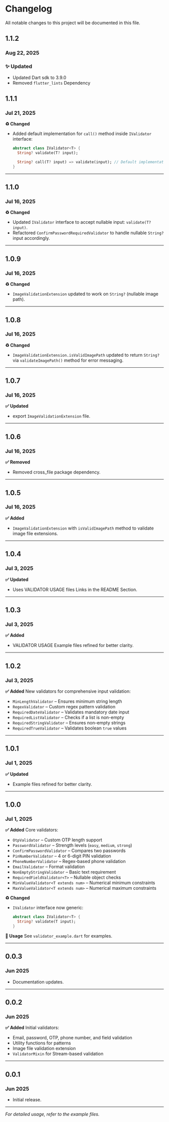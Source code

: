 # Changelog

All notable changes to this project will be documented in this file.

## 1.1.2

### Aug 22, 2025

### ✨ Updated

- Updated Dart sdk to 3.9.0
- Removed `flutter_lints` Dependency

## 1.1.1

### Jul 21, 2025

**♻️ Changed**

* Added default implementation for `call()` method inside `IValidator` interface:

  ```dart
  abstract class IValidator<T> {
    String? validate(T? input);

    String? call(T? input) => validate(input); // Default implementation
  }
  ```

---

## 1.1.0

### Jul 16, 2025

**♻️ Changed**

* Updated `IValidator` interface to accept nullable input: `validate(T? input)`.
* Refactored `ConfirmPasswordRequiredValidator` to handle nullable `String?` input accordingly.

---

## 1.0.9

### Jul 16, 2025

**♻️ Changed**

* `ImageValidationExtension` updated to work on `String?` (nullable image path).

---

## 1.0.8

### Jul 16, 2025

**♻️ Changed**

* `ImageValidationExtension.isValidImagePath` updated to return `String?` via `validateImagePath()` method for error messaging.

---

## 1.0.7

### Jul 16, 2025

**✅ Updated**

* export `ImageValidationExtension` file.

---

## 1.0.6

### Jul 16, 2025

**✅ Removed**

* Removed cross\_file package dependency.

---

## 1.0.5

### Jul 16, 2025

**✅ Added**

* `ImageValidationExtension` with `isValidImagePath` method to validate image file extensions.

---

## 1.0.4

### Jul 3, 2025

**✅ Updated**

* Uses VALIDATOR USAGE files Links in the README Section.

---

## 1.0.3

### Jul 3, 2025

**✅ Added**

* VALIDATOR USAGE Example files refined for better clarity.

---

## 1.0.2

### Jul 3, 2025

**✅ Added**
New validators for comprehensive input validation:

* `MinLengthValidator` – Ensures minimum string length
* `RegexValidator` – Custom regex pattern validation
* `RequiredDateValidator` – Validates mandatory date input
* `RequiredListValidator` – Checks if a list is non-empty
* `RequiredStringValidator` – Ensures non-empty strings
* `RequiredTrueValidator` – Validates boolean `true` values

---

## 1.0.1

### Jul 1, 2025

**✅ Updated**

* Example files refined for better clarity.

---

## 1.0.0

### Jul 1, 2025

**✅ Added**
Core validators:

* `OtpValidator` – Custom OTP length support
* `PasswordValidator` – Strength levels (`easy`, `medium`, `strong`)
* `ConfirmPasswordValidator` – Compares two passwords
* `PinNumberValidator` – 4 or 6-digit PIN validation
* `PhoneNumberValidator` – Regex-based phone validation
* `EmailValidator` – Format validation
* `NonEmptyStringValidator` – Basic text requirement
* `RequiredFieldValidator<T>` – Nullable object checks
* `MinValueValidator<T extends num>` – Numerical minimum constraints
* `MaxValueValidator<T extends num>` – Numerical maximum constraints

**♻️ Changed**

* `IValidator` interface now generic:

  ```dart
  abstract class IValidator<T> {
    String? validate(T input);
  }
  ```

**🤪 Usage**
See `validator_example.dart` for examples.

---

## 0.0.3

### Jun 2025

* Documentation updates.

---

## 0.0.2

### Jun 2025

**✅ Added**
Initial validators:

* Email, password, OTP, phone number, and field validation
* Utility functions for patterns
* Image file validation extension
* `ValidatorMixin` for Stream-based validation

---

## 0.0.1

### Jun 2025

* Initial release.

---

*For detailed usage, refer to the example files.*
